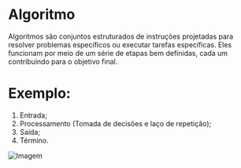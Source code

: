 # Algoritmo
Algoritmos são conjuntos estruturados de instruções projetadas para resolver problemas específicos ou executar tarefas específicas. Eles funcionam por meio de um série de etapas bem definidas, cada um contribuindo para o objetivo final.

# Exemplo:
1. Entrada;
2. Processamento (Tomada de decisões e laço de repetição);
3. Saída;
4. Término.

![Imagem](https://dicasdeprogramacao.com.br/images/o-que-e-algoritmo/Fluxograma.gif)
